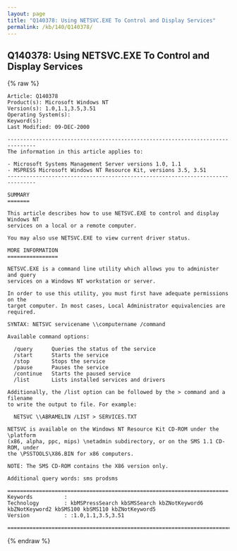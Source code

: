 ```yaml
---
layout: page
title: "Q140378: Using NETSVC.EXE To Control and Display Services"
permalink: /kb/140/Q140378/
---
```


## Q140378: Using NETSVC.EXE To Control and Display Services

{% raw %}

	Article: Q140378
	Product(s): Microsoft Windows NT
	Version(s): 1.0,1.1,3.5,3.51
	Operating System(s): 
	Keyword(s): 
	Last Modified: 09-DEC-2000
	
	-------------------------------------------------------------------------------
	The information in this article applies to:
	
	- Microsoft Systems Management Server versions 1.0, 1.1 
	- MSPRESS Microsoft Windows NT Resource Kit, versions 3.5, 3.51 
	-------------------------------------------------------------------------------
	
	SUMMARY
	=======
	
	This article describes how to use NETSVC.EXE to control and display Windows NT
	services on a local or a remote computer.
	
	You may also use NETSVC.EXE to view current driver status.
	
	MORE INFORMATION
	================
	
	NETSVC.EXE is a command line utility which allows you to administer and query
	services on a Windows NT workstation or server.
	
	In order to use this utility, you must first have adequate permissions on the
	target computer. In most cases, Local Administrator equivalencies are required.
	
	SYNTAX: NETSVC servicename \\computername /command
	
	Available command options:
	
	  /query      Queries the status of the service
	  /start      Starts the service
	  /stop       Stops the service
	  /pause      Pauses the service
	  /continue   Starts the paused service
	  /list       Lists installed services and drivers
	
	Additionally, the /list option can be followed by the > command and a filename
	to write the output to file. For example:
	
	  NETSVC \\ABRAMELIN /LIST > SERVICES.TXT
	
	NETSVC is available on the Windows NT Resource Kit CD-ROM under the \platform
	(x86, alpha, ppc, mips) \netadmin subdirectory, or on the SMS 1.1 CD-ROM, under
	the \PSSTOOLS\X86.BIN for x86 computers.
	
	NOTE: The SMS CD-ROM contains the X86 version only.
	
	Additional query words: sms prodsms
	
	======================================================================
	Keywords          :  
	Technology        : kbMSPressSearch kbSMSSearch kbZNotKeyword6 kbZNotKeyword2 kbSMS100 kbSMS110 kbZNotKeyword5
	Version           : :1.0,1.1,3.5,3.51
	
	=============================================================================
	

{% endraw %}
